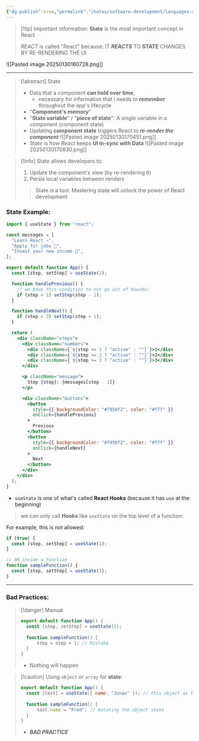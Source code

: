 ```yaml
---
{"dg-publish":true,"permalink":"/notes/software-development/languages-and-frameworks/web-development/front-end/react-js/001-react-fundamentals/005-state/001-what-is-state-in-react/","tags":["programming","ReactJS","javascript","state"],"created":"2025-07-13T15:25:33.898+08:00"}
---
```



> [!tip] Important information:
> __State__ is the most important concept in React
> 
> _REACT_ is called "React" because:
> IT ___REACTS___ TO __STATE__ CHANGES BY RE-RENDERING THE UI  

![[Pasted image 20250130160728.png]]

---
> [!abstract] State
> - Data that a component __can hold over time__,
> 	- necessary for information that i needs to  ___remember___ throughout the app's lifecycle
> - "__Component's memory__"
> - "__State variable__" / "__piece of state__": A single variable in a component (component state)
> - Updating __component state__ triggers React to ___re-render the component___
> ![[Pasted image 20250130170451.png]]
> - State is how _React_ keeps __UI in-sync with Data__
> ![[Pasted image 20250130170830.png]]

> [!info] State allows developers to:
> 1. Update the component's view (by re-rendering it)
> 2. Persis local variables between renders
> 
> > State is a tool. Mastering state will unlock the power of React  development

### State Example:

```jsx
import { useState } from "react";

const messages = [
  "Learn React ⚛️",
  "Apply for jobs 💼",
  "Invest your new income 🤑",
];

export default function App() {
  const [step, setStep] = useState(1);

  function handlePrevious() { 
	// we have this condition to not go out of bounds:
    if (step > 1) setStep(step - 1);
  }

  function handleNext() {
    if (step < 3) setStep(step + 1);
  }

  return (
    <div className="steps">
      <div className="numbers">
        <div className={`${step >= 1 ? "active" : ""}`}>1</div>
        <div className={`${step >= 2 ? "active" : ""}`}>2</div>
        <div className={`${step >= 3 ? "active" : ""}`}>3</div>
      </div>

      <p className="message">
        Step {step}: {messages[step - 1]}
      </p>

      <div className="buttons">
        <button
          style={{ backgroundColor: "#7950f2", color: "#fff" }}
          onClick={handlePrevious}
        >
          Previous
        </button>
        <button
          style={{ backgroundColor: "#7950f2", color: "#fff" }}
          onClick={handleNext}
        >
          Next
        </button>
      </div>
    </div>
  );
}

```
- `useState` is one of what's called __React Hooks__ (because it has `use` at the beginning)
  
  
> we can only call __Hooks__ like `useState` on the top level of a function:

For example, this is not allowed:
```jsx
if (true) {
  const [step, setStep] = useState(1);
}

// OR inside a function
function sampleFunction() {
  const [step, setStep] = useState(1);
}
```

---

### Bad Practices:

> [!danger] Manual
> ```jsx
> export default function App() {
> 	const [step, setStep] = useState(1);
> 	
> 	function sampleFunction() {
> 		step = step + 1; // Mistake
> 	}
> }
> ```
> - Nothing will happen

> [!caution] Using `object` or `array` for __state__:
> ```jsx
> export default function App() {
> 	const [test] = useState({ name: "Jonas" }); // this object as the initial state
> 	
> 	function sampleFunction() {
> 		test.name = "Fred"; // mutating the object state
> 	}
> }
> ```
> - ___BAD PRACTICE___
